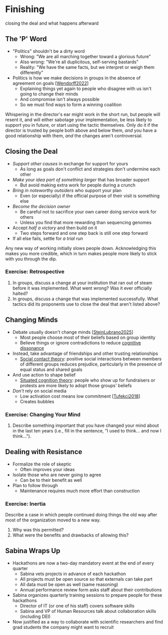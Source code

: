 # Finishing

<p class="subtitle" markdown="1">closing the deal and what happens afterward</p>

## The 'P' Word

-   "Politics" shouldn't be a dirty word
    -   Wrong: "We are all marching together toward a glorious future"
    -   Also wrong: "We're all duplicitous, self-serving bastards"
    -   Reality: "We have the same facts, but we interpret or weigh them differently"
-   Politics is how we make decisions in groups in the absence of agreement on goals [[Wendorff2022](b:Wendorff2022)]
    -   Explaining things yet again to people who disagree with us isn't going to change their minds
    -   And compromise isn't always possible
    -   So we must find ways to form a winning coalition

<div class="callout" markdown="1">

Whispering in the director's ear might work in the short run,
but people will resent it,
and will either sabotage your implementation,
be less likely to support you in future,
or start using the tactic themselves.
Only do it if the director is trusted by people both above and below them,
*and* you have a good relationship with them,
*and* the changes aren't controversial.

</div>

## Closing the Deal

-   *Support other causes* in exchange for support for yours
    -   As long as goals don't conflict and strategies don't undermine each other
-   *Make your idea part of something larger* that has broader support
    -   But avoid making extra work for people during a crunch
-   *Bring in noteworthy outsiders* who support your plan
    -   Even (or especially) if the official purpose of their visit is something else
-   *Become the decision owner*
    -   Be careful not to sacrifice your own career doing service work for others
    -   Unless you find that more rewarding than sequencing genomes
-   Accept *half a victory* and then build on it
    -   Two steps forward and one step back is still one step forward
-   If all else fails, settle for *a trial run*

<div class="callout" markdown="1">

Any new way of working initially slows people down.
Acknowledging this makes you more credible,
which in turn makes people more likely to stick with you through the dip.

</div>

<section class="exercise" markdown="1">

### Exercise: Retrospective

1.  In groups, discuss a change at your institution that ran out of steam before it was implemented.
    What went wrong?
    Was it ever officially halted?
1.  In groups, discuss a change that was implemented successfully.
    What tactics did its proponents use to close the deal that aren't listed above?

</section>

## Changing Minds

-   Debate usually doesn't change minds [[SteinLubrano2025](b:SteinLubrano2025)]
    -   Most people choose most of their beliefs based on group identity
    -   Believe things or ignore contradictions to reduce [cognitive dissonance](g:cognitive-dissonance)
-   Instead, take advantage of friendships and other trusting relationships
    -   [Social contact theory](g:social-contact-theory):
        positive social interactions between members of different groups reduces prejudice,
        particularly in the presence of equal status and shared goals
-   And use action to shape belief
    -   [Situated cognition theory](g:situated-cognition-theory):
        people who show up for fundraisers or protests are more likely to adopt those groups' beliefs
-   *Don't* rely on social media
    -   Low activation cost means low commitment [[Tufekci2018](b:Tufekci2018)]
    -   Creates bubbles

<section class="exercise" markdown="1">

### Exercise: Changing Your Mind

1.  Describe something important that you have changed your mind about in the last ten years
    (i.e., fill in the sentence, "I used to think… and now I think…").

</section>

## Dealing with Resistance

-   Formalize the role of skeptic
    -   Often improves your ideas
-   Isolate those who are never going to agree
    -   Can be to their benefit as well
-   Plan to follow through
    -   Maintenance requires much more effort than construction

<section class="exercise" markdown="1">

### Exercise: Inertia

Describe a case in which people continued doing things the old way
after most of the organization moved to a new way.

1.  Why was this permitted?
1.  What were the benefits and drawbacks of allowing this?

</section>

## Sabina Wraps Up

-   Hackathons are now a two-day mandatory event at the end of every quarter
    -   Sabina vets projects in advance of each hackathon
    -   All projects must be open source so that externals can take part
    -   All data must be open as well (same reasoning)
    -   Annual performance review form asks staff about their contributions
-   Sabina organizes quarterly training sessions to prepare people for these hackathons
    -   Director of IT (or one of his staff) covers software skills
    -   Sabina and VP of Human Resources talk about collaboration skills (including DEI)
-   Now justified as a way to collaborate with scientific researchers
    and find grad students the company might want to recruit

